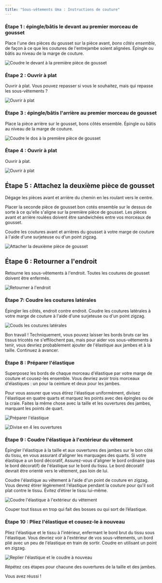 ```yaml
---
title: "Sous-vêtements Uma : Instructions de couture"
---
```


### Étape 1 : épingle/bâtis le devant au premier morceau de gousset

Place l'une des pièces du gousset sur la pièce avant, _bons côtés ensemble_, de façon à ce que les coutures de l'entrejambe soient alignées. Épingle ou bâtis au niveau de la marge de couture.

![Coudre le devant à la première pièce de gousset](step01.png)

### Étape 2 : Ouvrir à plat

Ouvrir à plat. Vous pouvez repasser si vous le souhaitez, mais qui repasse les sous-vêtements ?

![Ouvrir à plat](step02.png)

### Étape 3 : épingle/bâtis l'arrière au premier morceau de gousset

Place la pièce arrière sur le gousset, bons côtés ensemble. Épingle ou bâtis au niveau de la marge de couture.

![Coudre le dos à la première pièce de gousset](step03.png)

### Étape 4 : Ouvrir à plat

Ouvrir à plat.

![Ouvrir à plat](step04.png)

## Étape 5 : Attachez la deuxième pièce de gousset

Dégage les pièces avant et arrière du chemin en les roulant vers le centre.

Placer la seconde pièce de gousset bon cotés ensemble sur le dessus de sorte à ce qu'elle s'aligne sur la première pièce de gousset. Les pièces avant et arrière roulées doivent être sandwichées entre vos morceaux de gousset.

Coudre les coutures avant et arrières du gousset à votre marge de couture à l'aide d'une surjeteuse ou d'un point zigzag.

![Attacher la deuxième pièce de gousset](step05.png)

## Étape 6 : Retourner a l'endroit

Retourne les sous-vêtements à l'endroit. Toutes les coutures de gousset doivent être enfermés.

![Retourner à l'endroit](step06.png)

### Étape 7: Coudre les coutures latérales

Épingler les côtés, endroit contre endroit. Coudre les coutures latérales à votre marge de couture à l'aide d'une surjeteuse ou d'un point zigzag.

![Couds les coutures latérales](step07.png)

<Note>

Bon travail ! Techniquement, vous pouvez laisser les bords bruts car les tissus tricotés ne s'effilochent pas, mais pour aider vos sous-vêtements à tenir, vous devriez probablement ajouter de l'élastique aux jambes et à la taille. Continuez à avancer.

</Note>

### Étape 8 : Préparer l'élastique

Superposez les bords de chaque morceau d'élastique par votre marge de couture et cousez-les ensemble. Vous devriez avoir trois morceaux d'élastiques : un pour la ceinture et deux pour les jambes.

Pour vous assurer que vous étirez l'élastique uniformément, divisez l'élastique en quatre quarts et marquez les points avec des épingles ou de la craie. Faites la même chose avec la taille et les ouvertures des jambes, marquant les points de quart.

![Préparer l'élastique](step08.png)

![Divise en 4 les ouvertures](step08b.png)

### Étape 9 : Coudre l'élastique à l'extérieur du vêtement

Épingler l'élastique à la taille et aux ouvertures des jambes sur le bon côté du tissu, en vous assurant d'aligner les marquages des quarts. Si votre élastique a un bord décoratif, Assurez-vous d'aligner le bord ordinaire (pas le bord décoratif) de l'élastique sur le bord du tissu. Le bord décoratif devrait être orienté vers le vêtement, pas loin de lui.

Coudre l'élastique au vêtement à l'aide d'un point de couture en zigzag. Vous devrez étirer légèrement l'élastique pendant la couture pour qu'il soit plat contre le tissu. Évitez d’étirer le tissu lui-même.

![Coudre l'élastique à l'extérieur du vêtement](step09.png)

Couper tout tissus en trop qui fait des bosses ou qui sort de l’élastique.

### Étape 10 : Pliez l'élastique et cousez-le à nouveau

Pliez l'élastique et le tissu à l'intérieur, enfermant le bord brut du tissu sous l'élastique. Vous devriez voir à l'extérieur de vos sous-vêtements, un bord plié avec un peu de l'élastique en train de sortir. Coudre en utilisant un point en zigzag.

![Replier l'élastique et le coudre à nouveau](step10.png)

Répétez ces étapes pour chacune des ouvertures de la taille et des jambes.

Vous avez réussi !
